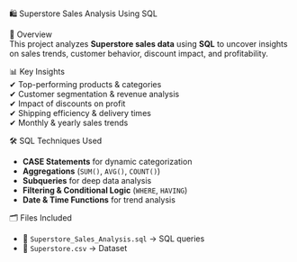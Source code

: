 
 🛍️ Superstore Sales Analysis Using SQL  

 📌 Overview  
This project analyzes **Superstore sales data** using **SQL** to uncover insights on sales trends, customer behavior, discount impact, and profitability.  

 📊 Key Insights  
✔ Top-performing products & categories  
✔ Customer segmentation & revenue analysis  
✔ Impact of discounts on profit  
✔ Shipping efficiency & delivery times  
✔ Monthly & yearly sales trends  

 🛠 SQL Techniques Used  
- **CASE Statements** for dynamic categorization  
- **Aggregations** (`SUM()`, `AVG()`, `COUNT()`)  
- **Subqueries** for deep data analysis  
- **Filtering & Conditional Logic** (`WHERE`, `HAVING`)  
- **Date & Time Functions** for trend analysis  

 🗂 Files Included  
- 📜 `Superstore_Sales_Analysis.sql` → SQL queries  
- 📜 `Superstore.csv` → Dataset
